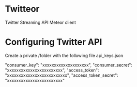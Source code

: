 Twitteor
========

Twitter Streaming API Meteor client

Configuring Twitter API
========================

Create a private /folder with the following file api_keys.json

 "consumer_key": "xxxxxxxxxxxxxxxxxxxx",
 "consumer_secret": "xxxxxxxxxxxxxxxxxxxxxxxx",
 "access_token": "xxxxxxxxxxxxxxxxxxxxxxxxxx",
 "access_token_secret": "xxxxxxxxxxxxxxxxxxxxxxxx"
